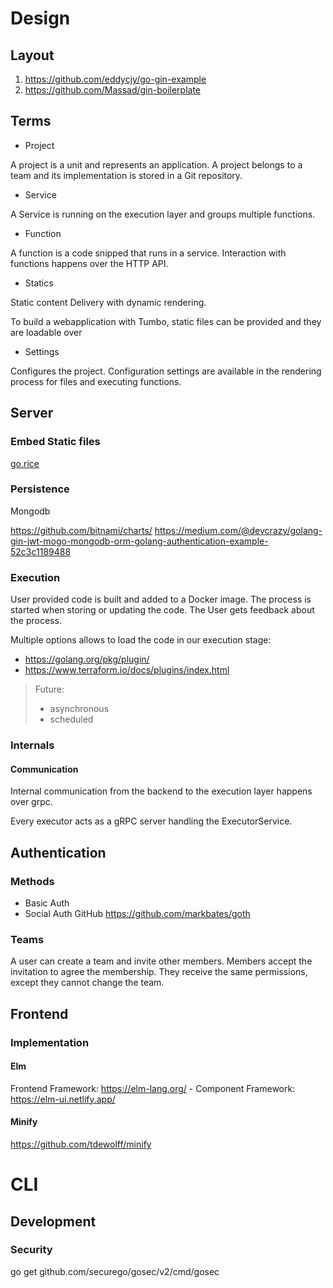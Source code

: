 # Design

## Layout


1. https://github.com/eddycjy/go-gin-example
2. https://github.com/Massad/gin-boilerplate

## Terms

- Project

A project is a unit and represents an application. A project belongs to a team and its implementation is stored in a Git repository.

- Service

A Service is running on the execution layer and groups multiple functions.
 
- Function

A function is a code snipped that runs in a service. Interaction with functions happens over the HTTP API.

- Statics

Static content Delivery with dynamic rendering.

To build a webapplication with Tumbo, static files can be provided and they are loadable over 

- Settings

Configures the project. Configuration settings are available in the rendering process for files and executing functions.

## Server

### Embed Static files

[go.rice](https://github.com/GeertJohan/go.rice)

### Persistence

Mongodb

https://github.com/bitnami/charts/
https://medium.com/@devcrazy/golang-gin-jwt-mogo-mongodb-orm-golang-authentication-example-52c3c1189488

### Execution

User provided code is built and added to a Docker image.
The process is started when storing or updating the code. The User gets feedback about the process.

Multiple options allows to load the code in our execution stage:

- https://golang.org/pkg/plugin/
- https://www.terraform.io/docs/plugins/index.html

> Future:
> - asynchronous
> - scheduled

### Internals

#### Communication

Internal communication from the backend to the execution layer happens over grpc.

Every executor acts as a gRPC server handling the ExecutorService.

## Authentication

### Methods

- Basic Auth
- Social Auth GitHub  https://github.com/markbates/goth

### Teams

A user can create a team and invite other members. Members accept the invitation to agree the membership.
They receive the same permissions, except they cannot change the team.

## Frontend

### Implementation

#### Elm

Frontend Framework:  https://elm-lang.org/ - Component Framework: https://elm-ui.netlify.app/

#### Minify

https://github.com/tdewolff/minify

# CLI

## Development

### Security

go get github.com/securego/gosec/v2/cmd/gosec

